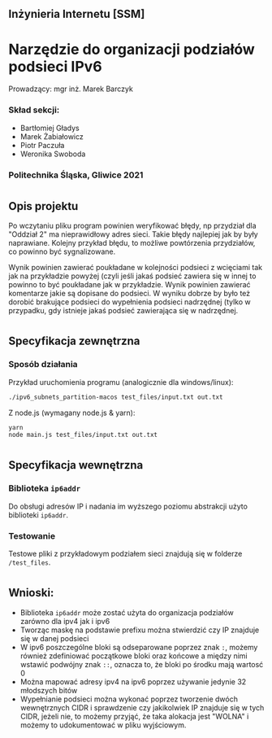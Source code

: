 ## Inżynieria Internetu [SSM]

# Narzędzie do organizacji podziałów podsieci IPv6
Prowadzący: mgr inż. Marek Barczyk
### Skład sekcji:
- Bartłomiej Gładys
- Marek Żabiałowicz
- Piotr Paczuła
- Weronika Swoboda
### Politechnika Śląska, Gliwice 2021

#
## Opis projektu
Po wczytaniu pliku program powinien weryfikować błędy, np przydział dla "Oddział 2" ma nieprawidłowy adres sieci. Takie błędy najlepiej jak by były naprawiane. Kolejny przykład błędu, to możliwe powtórzenia przydziałów, co powinno być sygnalizowane.

Wynik powinien zawierać poukładane w kolejności podsieci z wcięciami tak jak na przykładzie powyżej (czyli jeśli jakaś podsieć zawiera się w innej to powinno to być poukładane jak w przykładzie. Wynik powinien zawierać komentarze jakie są dopisane do podsieci. W wyniku dobrze by było też dorobić brakujące podsieci do wypełnienia podsieci nadrzędnej (tylko w przypadku, gdy istnieje jakaś podsieć zawierająca się w nadrzędnej.

#
## Specyfikacja zewnętrzna
### Sposób działania

Przykład uruchomienia programu (analogicznie dla windows/linux):

```bash
./ipv6_subnets_partition-macos test_files/input.txt out.txt
```


Z node.js (wymagany node.js & yarn):

```bash
yarn
node main.js test_files/input.txt out.txt
```

#
## Specyfikacja wewnętrzna
### Biblioteka `ip6addr`
Do obsługi adresów IP i nadania im wyższego poziomu abstrakcji użyto biblioteki `ip6addr`.

### Testowanie
Testowe pliki z przykładowym podziałem sieci znajdują się w folderze `/test_files`.
#
## Wnioski:
- Biblioteka `ip6addr` może zostać użyta do organizacja podziałów zarówno dla ipv4 jak i ipv6
- Tworząc maskę na podstawie prefixu można stwierdzić czy IP znajduje się w danej podsieci
- W ipv6 poszczególne bloki są odseparowane poprzez znak `:`, możemy również zdefiniować początkowe bloki oraz końcowe a między nimi wstawić podwójny znak `::`, oznacza to, że bloki po środku mają wartosć 0
- Można mapować adresy ipv4 na ipv6 poprzez używanie jedynie 32 młodszych bitów
- Wypełnianie podsieci można wykonać poprzez tworzenie dwóch wewnętrznych CIDR i sprawdzenie czy jakikolwiek IP znajduje się w tych CIDR, jeżeli nie, to możemy przyjąć, że taka alokacja jest "WOLNA" i możemy to udokumentować w pliku wyjściowym.